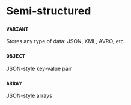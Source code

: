 # Semi-structured

### `VARIANT`

Stores any type of data: JSON, XML, AVRO, etc.

### `OBJECT`

JSON-style key-value pair

### `ARRAY`

JSON-style arrays
